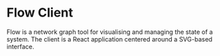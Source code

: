 # Flow Client

Flow is a network graph tool for visualising and managing the state of a system.
The client is a React application centered around a SVG-based interface.
